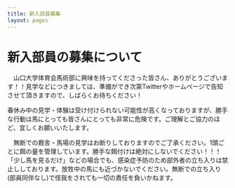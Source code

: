 ```yaml
---
title: 新入部員募集
layout: pages
---
```


# 新入部員の募集について

　山口大学体育会馬術部に興味を持ってくださった皆さん、ありがとうございます！！見学などにつきましては、準備ができ次第Twitterやホームページで告知させて頂きますので、しばらくお待ちください！

春休み中の見学・体験は受け付けられない可能性が高くなっておりますが、勝手な行動は馬にとっても皆さんにとっても非常に危険です。ご理解とご協力のほど、宜しくお願いいたします。

　無断での厩舎・馬場の見学はお断りしておりますのでご了承ください。1頭ごとに餌の量を管理しています。勝手な餌付けは絶対にしないでください！！！「少し馬を見るだけ」などの場合でも、感染症予防のため部外者の立ち入りは禁止ししております。放牧中の馬にも近づかないでください。無断での立ち入り(部員同伴なし)で怪我をされても一切の責任を負いかねます。

　